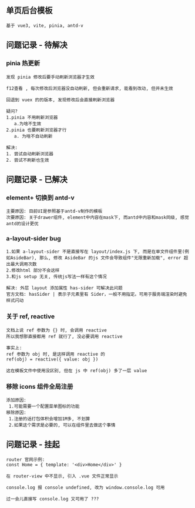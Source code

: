 ## 单页后台模板

```
基于 vue3, vite, pinia, antd-v
```

## 问题记录 - 待解决

### pinia 热更新

```
发现 pinia 修改后要手动刷新浏览器才生效

f12查看 , 每次修改后浏览器没自动刷新, 但会重新请求, 能看到改动, 但并未生效

回退到 vuex 的的版本, 发现修改后会直接刷新浏览器

疑问?
1.pinia 不用刷新浏览器
   a.为啥不生效
2.pinia 也要刷新浏览器才行
   a. 为啥不自动刷新

解决:
1. 尝试自动刷新浏览器
2. 尝试不刷新也生效
```

## 问题记录 - 已解决

### element+ 切换到 antd-v

```
主要原因: 目前UI是参照基于antd-v制作的模板
次要原因: 关于drawer组件, element中内容在mask下, 而antd中内容和mask同级, 感觉antd的设计更优
```

### a-layout-sider bug

```
1.如果 a-layout-sider 不是直接写在 layout/index.js 下, 而是在单文件组件里(例如AsideBar), 那么, 修改 AsideBar 的js 文件会导致组件"无限重新加载", error 超出最大调用次数
2.修改html 部分不会这样
3.和js setup 无关, 传统js写法一样有这个情况

解决: 外层 layout 添加属性 has-sider 可解决此问题
官方文档: hasSider | 表示子元素里有 Sider，一般不用指定。可用于服务端渲染时避免样式闪动
```

### 关于 ref, reactive

```
文档上说 ref 参数为 {} 时, 会调用 reactive
所以我想那直接都用 ref 就行了, 没必要调用 reactive

事实上:
ref 参数为 obj 时, 是这样调用 reactive 的
ref(obj) = reactive({ value: obj })

这在模板文件中使用没区别, 但在 js 中 ref(obj) 多了一层 value
```

### 移除 icons 组件全局注册

```
添加原因:
 1.可能需要一个配置菜单图标的功能
移除原因:
 1.注册的话打包体积会增加1M多, 不划算
 2.如果这个需求是必要的, 可以在组件里去做这个事情
```

## 问题记录 - 挂起

```
router 官网示例:
const Home = { template: '<div>Home</div>' }

在 router-view 中不显示, 引入 .vue 文件正常显示
```

```
console.log 报 console undefined, 改为 window.console.log 可用

过一会儿直接写 console.log 又可用了 ???
```
